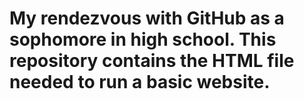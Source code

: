 # My rendezvous with GitHub as a sophomore in high school. This repository contains the HTML file needed to run a basic website. 
